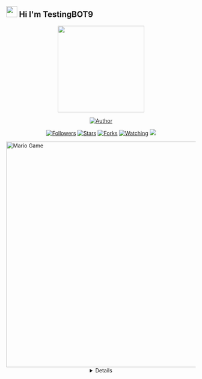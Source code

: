 ## <img src="https://github.com/TheDudeThatCode/TheDudeThatCode/blob/master/Assets/Hi.gif" width="29px"> Hi I'm TestingBOT9
<p align="center">
<img src="https://raw.githubusercontent.com/testingBOT9/matbot/main/temp/Ram.jpg" width="230" height="230"/>
</p>
<p align="center">
<a href="https://github.com/testingBOT9"><img title="Author" src="https://img.shields.io/badge/AUTHOR-testingBOT9-orange.svg?style=for-the-badge&logo=github"></a>
</p>
<p align="center">
<a href="https://github.com/testingBOT9/matbot/followers"><img title="Followers" src="https://img.shields.io/github/followers/testingBOT9?color=blue&style=flat-square"></a>
<a href="https://github.com/testingBOT9/matbot/stargazers/"><img title="Stars" src="https://img.shields.io/github/stars/testingBOT9/matbot?color=red&style=flat-square"></a>
<a href="https://github.com/testingBOT9/matbot/network/members"><img title="Forks" src="https://img.shields.io/github/forks/testingBOT9/matbot?color=red&style=flat-square"></a>
<a href="https://github.com/testingBOT9/matbot/watchers"><img title="Watching" src="https://img.shields.io/github/watchers/testingBOT9/matbot?label=Watchers&color=blue&style=flat-square"></a>
<a href="https://hits.seeyoufarm.com"><img src="https://hits.seeyoufarm.com/api/count/incr/badge.svg?url=https%3A%2F%2Fgithub.com%2FA187ID%2FAR15BOT&count_bg=%2379C83D&title_bg=%23555555&icon=probot.svg&icon_color=%2300FF6D&title=hits&edge_flat=false"/></a>
</p>
<img src="https://github.com/TheDudeThatCode/TheDudeThatCode/blob/master/Assets/Developer.gif" alt="Mario Game" width="600" />
<div align="center">
<details>


### 𝗧𝗵𝗮𝗻𝗸𝘀 𝗙𝗼𝗿 𝗠𝗵𝗮𝗻𝗸𝗕𝗮𝗿𝗕𝗮𝗿

### WARNING!!!
MAU RE-POST SCRIPT? KASIH NAMA/LINK CHANNEL SAYA....DILARANG KERAS UBAH INFO!!!

### NOTE BOOK!!!
SCRIPT INI JANGAN DI JUAL/BELI KAN....KARNA 100% GRATIS BUAT KALIAN PARA PENGGUNA TERMUX-!!!

### ALAT, BAHAN MENJALANKAN SCRIPT
siapin alat dan bahan.
```bash
>2 HandPhone (1 buat jalanin sc, 1 lagi buat scan kode qr)
>Jaringan Internet yang wuzzz 
>Penyimpanan/ROM yang memadai 
>Aplikasi, nomor Whatsapp yang kosong.
```

## Clone this project
```bash
>git clone https://github.com/testingBOT9/matbot
```

## Install the dependencies:
Before running the below command, make sure you're in the project directory that
you've just cloned!!
```bash
>cd matbot
>sh install.sh
```

## Usage
```bash
>npm start
```


## FEATURES  <img src="https://github.com/TheDudeThatCode/TheDudeThatCode/blob/master/Assets/Earth.gif" width="29px">

| Sticker Creator |                Feature       |
| :-----------: | :-----------------------------: |
|       ✅      | Send Photo with Caption          |
|       ✅      | Reply A Photo                    |
|       ✅      | Reply A Video or GIF             |
|       ✅      | Send Video or GIF with Caption   |
|       ✅      | Reply A Sticker(sticker to image) |

| Other        |                     Feature      |
| :------------: | :------------------------------: |
|       ✅       |   Get a random meme             |
|       ✅       |   Text to speech                |
|       ✅       |   Writing feature               |
|       ✅       |   WAIT                          |
|       ✅       |   Url2Img ( Screeenshot Web )   |
|       ✅       |   Simsimi		            |

| Group       |                     Feature        |
| :-----------: | :------------------------------: |
|       ✅      |   Tagall/Mentionall member       |
|       ✅      |   Kick Member Group	           |
|       ✅      |   Add Member Group	           |
|       ✅      |   Get List Admins Group          |

| Owner Bot   |                     Feature      |
| :-----------: | :------------------------------: |
|       ✅      |   Set Prefix                     |
|       ✅      |   Broadcast                      |
|       ✅      |   Clear All Chats                |

Ket: Aktif 24 Jam >_<

## DONASI <img src="https://github.com/TheDudeThatCode/TheDudeThatCode/blob/master/Assets/coin.gif" width="29px">
* [`Donasi JavzlynBOT`](https://saweria.co/Javzlyn)

## SOSIAL MEDIA ADMIN <img src="https://github.com/TheDudeThatCode/TheDudeThatCode/blob/master/Assets/powerup.gif" width="29px">
* [`Youtube Admin`](https://youtube.com/channel/UCVsWylgplnE294DRojNuXSw)
* [`Instagram Admin`](https://instagram.com/febri_swag12)
* [`WhatsApp Admin `](https://wa.me/+6281223461910)
* [`Group WhatsApp `](https://chat.whatsapp.com/Ga1kIzOXYclCkobFuIg7sJ)

## THANKS TO <img src="https://github.com/TheDudeThatCode/TheDudeThatCode/blob/master/Assets/Handshake.gif" width="60px">
* [`fdciabdul`](https://github.com/fdciabdul/termux-whatsapp-bot)
* [`MhankBarBar`](https://github.com/MhankBarBar/whatsapp-bot)
* [`Alfbot`](https://github.com/alfiansx/alfbot)
* [`ArugaZ`](https://github.com/ArugaZ/whatsapp-bot)
* [`AR15BOT`](https://github.com/A187ID/AR15BOT)
<img src="https://github.com/TheDudeThatCode/TheDudeThatCode/blob/master/Assets/Mario_Gameplay.gif" alt="Mario Game" width="600" />
</details>

